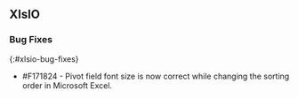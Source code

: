 ## XlsIO

### Bug Fixes
{:#xlsio-bug-fixes}

* \#F171824 - Pivot field font size is now correct while changing the sorting order in Microsoft Excel.